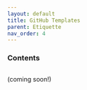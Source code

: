 ```yaml
---
layout: default
title: GitHub Templates
parent: Etiquette
nav_order: 4
---
```


### Contents

##

###


(coming soon!)


